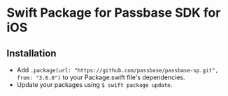# Swift Package for Passbase SDK for iOS

## Installation

- Add `.package(url: "https://github.com/passbase/passbase-sp.git", from: "3.6.0")` to your Package.swift file's dependencies.
- Update your packages using `$ swift package update`.